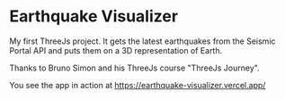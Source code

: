 # Earthquake Visualizer

My first ThreeJs project. It gets the latest earthquakes from the Seismic Portal API and puts them on a 3D representation of Earth.

Thanks to Bruno Simon and his ThreeJs course "ThreeJs Journey".

You see the app in action at https://earthquake-visualizer.vercel.app/
